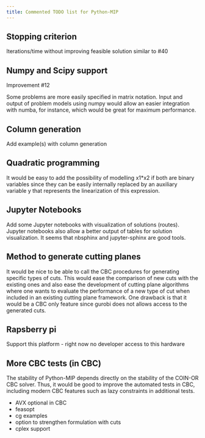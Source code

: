 ```yaml
---
title: Commented TODO list for Python-MIP
---
```


Stopping criterion 
------------------

Iterations/time without improving feasible solution
similar to #40

Numpy and Scipy support
-----------------------

Improvement #12

Some problems are more easily specified in matrix notation.
Input and output of problem models using numpy would allow an easier integration with numba, for instance, which would be great for maximum performance.

Column generation
-----------------

Add example(s) with column generation

Quadratic programming
---------------------

It would be easy to add the possibility of modelling x1*x2 if both are binary variables since they can be easily internally replaced by an auxiliary variable y that represents the linearization of this expression. 

Jupyter Notebooks
-----------------

Add some Jupyter notebooks with visualization of solutions (routes). Jupyter notebooks also allow a better output of tables for solution visualization. It seems that nbsphinx and jupyter-sphinx are good tools.

Method to generate cutting planes
---------------------------------

It would be nice to be able to call the CBC procedures for generating specific types of cuts. This would ease the comparison of new cuts with the existing ones and also ease the development of cutting plane algorithms where one wants to evaluate the performance of a new type of cut when included in an existing cutting plane framework. One drawback is that it would be a CBC only feature since gurobi does not allows access to the generated cuts.

Rapsberry pi
------------

Support this platform - right now no developer access to this hardware

More CBC tests (in CBC)
-----------------------

The stability of Python-MIP depends directly on the stability of the COIN-OR CBC solver. Thus, it would be good to improve the automated tests in CBC, including modern CBC features such as lazy constraints in additional tests.

- AVX optional in CBC
- feasopt
- cg examples
- option to strengthen formulation with cuts
- cplex support


